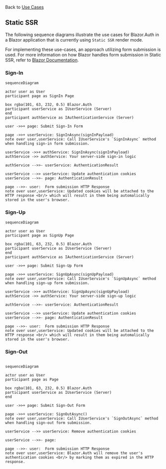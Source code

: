 Back to [Use Cases](../04.use-cases.md)

## Static SSR

The following sequence diagrams illustrate the use cases for Blazor.Auth in a Blazor application that is currently using `Static SSR` render mode. 

For implementing these use-cases, an approach utilizing form submission is used. For more information on how Blazor handles form submission in Static SSR, refer to [Blazor Documentation](https://learn.microsoft.com/en-us/aspnet/core/blazor/forms/#handle-form-submission). 

### Sign-In

```mermaid
sequenceDiagram

actor user as User
participant page as SignIn Page

box rgba(101, 63, 232, 0.5) Blazor.Auth
participant userService as IUserService (Server)
end
participant authService as IAuthenticationService (Server)

user ->>+ page: Submit Sign-In Form

page ->>+ userService: SignInAsync(signInPayload)
note over user,userService: Call IUserService's `SignInAsync` method when handling sign-in form submission.

userService ->>+ authService: SignInAsync(signInPayload)
authService ->> authService: Your server-side sign-in logic

authService -->>- userService: AuthenticationResult

userService -->> userService: Update authentication cookies
userService -->>- page: AuthenticationResult

page -->>- user:  Form submission HTTP Response
note over user,userService: Updated cookies will be attached to the HTTP response <br/> which will result in them being automalically stored in the user's browser.
```

### Sign-Up

```mermaid
sequenceDiagram

actor user as User
participant page as SignUp Page

box rgba(101, 63, 232, 0.5) Blazor.Auth
participant userService as IUserService (Server)
end
participant authService as IAuthenticationService (Server)

user ->>+ page: Submit Sign-Up Form

page ->>+ userService: SignUpAsync(signUpPayload)
note over user,userService: Call IUserService's `SignUpAsync` method when handling sign-up form submission.

userService ->>+ authService: SignUpAsync(signUpPayload)
authService ->> authService: Your server-side sign-up logic

authService -->>- userService: AuthenticationResult

userService -->> userService: Update authentication cookies
userService -->>- page: AuthenticationResult

page -->>- user:  Form submission HTTP Response
note over user,userService: Updated cookies will be attached to the HTTP response <br/> which will result in them being automalically stored in the user's browser.
```

### Sign-Out

```mermaid

sequenceDiagram

actor user as User
participant page as Page

box rgba(101, 63, 232, 0.5) Blazor.Auth
participant userService as IUserService (Server)
end

user ->>+ page: Submit Sign-Out Form

page ->>+ userService: SignOutAsync()
note over user,userService: Call IUserService's `SignOutAsync` method when handling sign-out form submission.

userService -->> userService: Remove authentication cookies

userService -->>- page: 

page -->>- user:  Form submission HTTP Response
note over user,userService: Blazor.Auth will remove the user's authentication cookies <br/> by marking them as expired in the HTTP response.
```
